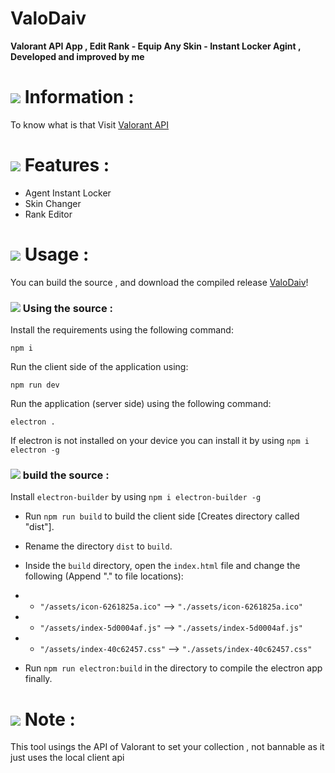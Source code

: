 # ValoDaiv
**Valorant API App , Edit Rank - Equip Any Skin - Instant Locker Agint , Developed and improved by me**

# ![](https://svgshare.com/i/vJ6.svg) Information :
To know what is that Visit [Valorant API](https://valapidocs.techchrism.me/)

# ![](https://img.icons8.com/?size=60&id=A1J30r5KcCb7&format=svg) Features :
* Agent Instant Locker
* Skin Changer
* Rank Editor

# ![](https://img.icons8.com/?size=60&id=DWiebo2M1Bbt&format=svg) Usage :
You can build the source , and download the compiled release [ValoDaiv](https://svgshare.com/i/vHt.svg)!

### ![](https://img.icons8.com/?size=60&id=N5H8YRvduAGy&format=svg) Using the source :
Install the requirements using the following command:
```
npm i
```

Run the client side of the application using:
```
npm run dev
```

Run the application (server side) using the following command:
```
electron .
```
If electron is not installed on your device you can install it by using `npm i electron -g`

### ![](https://img.icons8.com/?size=60&id=695f80k5O5d9&format=svg) build the source :

Install `electron-builder` by using `npm i electron-builder -g`

* Run `npm run build` to build the client side [Creates directory called "dist"].

* Rename the directory `dist` to `build`.

* Inside the `build` directory, open the `index.html` file and change the following (Append "." to file locations):
* * `"/assets/icon-6261825a.ico"` --> `"./assets/icon-6261825a.ico"`
* * `"/assets/index-5d0004af.js"` --> `"./assets/index-5d0004af.js"`
* * `"/assets/index-40c62457.css"` --> `"./assets/index-40c62457.css"`

* Run `npm run electron:build` in the directory to compile the electron app finally.

# ![](https://img.icons8.com/?size=60&id=y5gZPP6Eb5gS&format=svg) Note :
This tool usings the API of Valorant to set your collection , not bannable as it just uses the local client api
